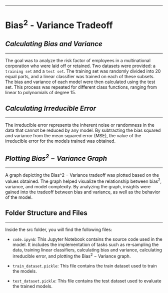  ---
# Bias<sup>2</sup> - Variance Tradeoff

## _Calculating Bias and Variance_
---
The goal was to analyze the risk factor of employees in a multinational corporation who were laid off or retained. Two datasets were provided: a `training set` and a `test set`. The training set was randomly divided into 20 equal parts, and a linear classifier was trained on each of these subsets. The bias and variance of each model were then calculated using the test set. This process was repeated for different class functions, ranging from linear to polynomials of degree 15.

## _Calculating Irreducible Error_
---
The irreducible error represents the inherent noise or randomness in the data that cannot be reduced by any model. By subtracting the bias squared and variance from the mean squared error (MSE), the value of the irreducible error for the models trained was obtained.

## _Plotting Bias<sup>2</sup> − Variance Graph_
---
A graph depicting the Bias^2 − Variance tradeoff was plotted based on the values obtained. The graph helped visualize the relationship between bias<sup>2</sup>, variance, and model complexity. By analyzing the graph, insights were gained into the tradeoff between bias and variance, as well as the behavior of the model.

## Folder Structure and Files
---
Inside the src folder, you will find the following files:

* `code.ipynb`: This Jupyter Notebook contains the source code used in the model. It includes the implementation of tasks such as re-sampling the data, training linear classifiers, calculating bias and variance, calculating irreducible error, and plotting the Bias<sup>2</sup> − Variance graph.

* `train_dataset.pickle`: This file contains the train dataset used to train the models.

* `test_dataset.pickle`: This file contains the test dataset used to evaluate the trained models.
